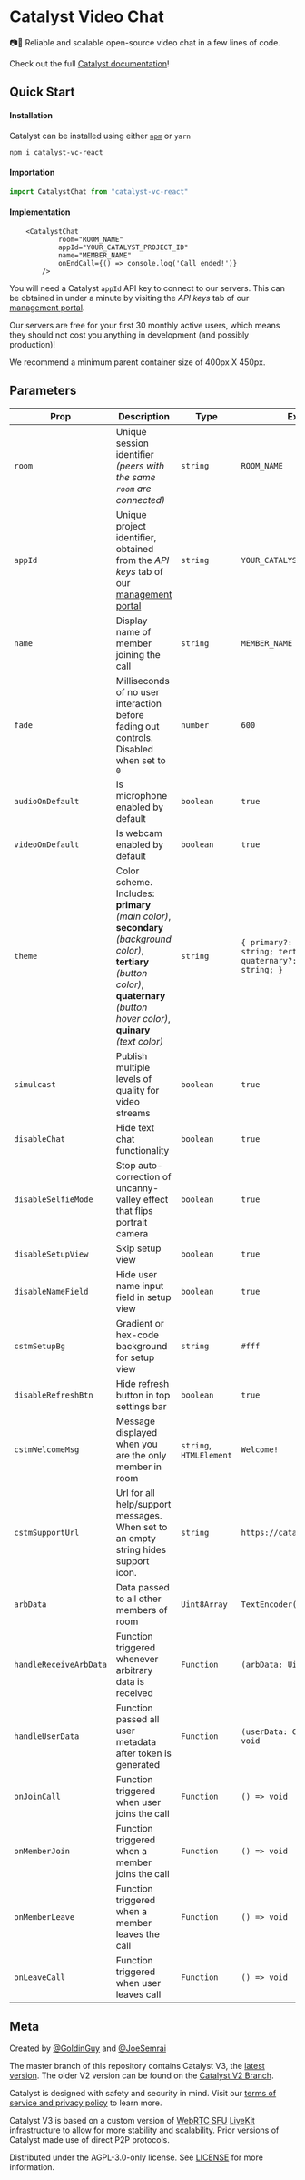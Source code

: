 # Catalyst Video Chat

📷💬 Reliable and scalable open-source video chat in a few lines of code.

Check out the full [Catalyst documentation](https://docs.catalyst.chat/docs-getting-started)!

## Quick Start

#### Installation
Catalyst can be installed using either [`npm`](https://www.npmjs.com/package/catalyst-vc-react) or `yarn`

```
npm i catalyst-vc-react
```

#### Importation

```typescript
import CatalystChat from "catalyst-vc-react"
```
#### Implementation

```tsx
	<CatalystChat
			room="ROOM_NAME"
			appId="YOUR_CATALYST_PROJECT_ID"
			name="MEMBER_NAME"
			onEndCall={() => console.log('Call ended!')}
		/>
```

You will need a Catalyst `appId` API key to connect to our servers. This can be obtained in under a minute by visiting the *API keys* tab of our [management portal](https://manage.catalyst.chat/). 

Our servers are free for your first 30 monthly active users, which means they should not cost you anything in development (and possibly production)!

We recommend a minimum parent container size of 400px X 450px.

## Parameters

| Prop        | Description                                                                                                 |  Type                             | Example Value                             | Required |
| ------------ | ------------------------------------------------------------------------------------------------------------------------------ | -------------------------------------- | -------------------------------------- | -------- |
| `room` | Unique session identifier _(peers with the same `room` are connected)_                                                                    |  `string` | `ROOM_NAME` |  Required      |
| `appId` | Unique project identifier, obtained from the *API keys* tab of our [management portal](https://manage.catalyst.chat/)                                                   |  `string` | `YOUR_CATALYST_PROJECT_ID` |  Required  |
| `name` | Display name of member joining the call |  `string` | `MEMBER_NAME` |  Optional |
| `fade` | Milliseconds of no user interaction before fading out controls. Disabled when set to `0`                   |  `number` | `600` | Optional |
| `audioOnDefault` |Is microphone enabled by default                        |  `boolean` | `true` | Optional |
| `videoOnDefault` | Is webcam enabled by default               |  `boolean` | `true` | Optional |
| `theme` | Color scheme. Includes: **primary** _(main color)_, **secondary** _(background color)_, **tertiary** _(button color)_, **quaternary** _(button hover color)_, **quinary** _(text color)_            |  `string` | `{ primary?: string; secondary?: string; tertiary?: string; quaternary?: string; quinary?: string; }` | `default` | Optional |
| `simulcast` | Publish multiple levels of quality for video streams              |  `boolean` | `true` | Optional |
| `disableChat` | Hide text chat functionality              |  `boolean` | `true` | Optional |
| `disableSelfieMode` | Stop auto-correction of uncanny-valley effect that flips portrait camera |  `boolean` | `true` | Optional |
| `disableSetupView` | Skip setup view       |  `boolean` | `true` | Optional |
| `disableNameField` | Hide user name input field in setup view     |  `boolean` | `true` | Optional |
| `cstmSetupBg` | Gradient or hex-code background for setup view      |  `string` | `#fff` | Optional |
| `disableRefreshBtn` | Hide refresh button in top settings bar |  `boolean` | `true` | Optional |
| `cstmWelcomeMsg` | Message displayed when you are the only member in room      |  `string`, `HTMLElement` | `Welcome!` | Optional |
| `cstmSupportUrl` | Url for all help/support messages. When set to an empty string hides support icon.   |  `string` | `https://catalyst.chat/contact.html` | Optional |
| `arbData` | Data passed to all other members of room  |  `Uint8Array` | `TextEncoder().encode('str')` | Optional |
| `handleReceiveArbData` | Function triggered whenever arbitrary data is received    |  `Function` | `(arbData: Uint8Array) => void` | Optional |
| `handleUserData` | Function passed all user metadata after token is generated    |  `Function` | `(userData: CatalystUserData) => void` | Optional |
| `onJoinCall` | Function triggered when user joins the call  |  `Function` | `() => void` | Optional |
| `onMemberJoin` | Function triggered when a member joins the call     |  `Function` | `() => void` | Optional |
| `onMemberLeave` | Function triggered when a member leaves the call       |  `Function` | `() => void` | Optional |
| `onLeaveCall` | Function triggered when user leaves call       |  `Function` | `() => void` | Optional |

## Meta

Created by [@GoldinGuy](https://github.com/GoldinGuy) and [@JoeSemrai](https://github.com/JosephSemrai)

The master branch of this repository contains Catalyst V3, the [latest version](https://www.npmjs.com/package/catalyst-vc-react). The older V2 version can be found on the [Catalyst V2 Branch](https://github.com/Catalyst-Video/catalyst-react/tree/CatalystV2). 

Catalyst is designed with safety and security in mind. Visit our [terms of service and privacy policy](https://catalyst.chat/tos.html) to learn more.

Catalyst V3 is based on a custom version of [WebRTC SFU](https://github.com/pion/ion-sfu) [LiveKit](https://github.com/Catalyst-Video/catalyst-client) infrastructure to allow for more stability and scalability. Prior versions of Catalyst made use of direct P2P protocols.

Distributed under the AGPL-3.0-only license. See [LICENSE](https://github.com/Catalyst-Video/catalyst-react/blob/master/LICENSE) for more information.

<!-- ngrok http 1234 -host-header=”localhost:1234"  -->